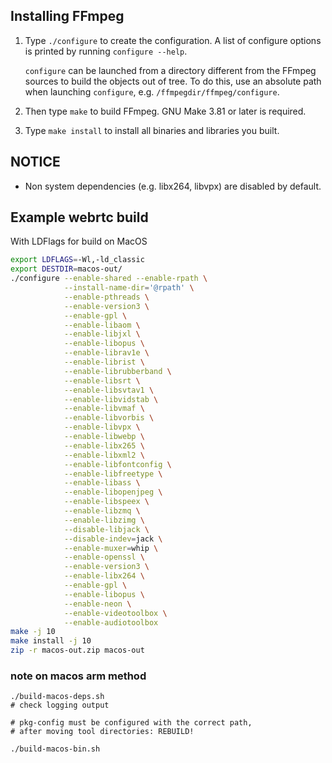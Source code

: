 ## Installing FFmpeg

1. Type `./configure` to create the configuration. A list of configure
options is printed by running `configure --help`.

    `configure` can be launched from a directory different from the FFmpeg
sources to build the objects out of tree. To do this, use an absolute
path when launching `configure`, e.g. `/ffmpegdir/ffmpeg/configure`.

2. Then type `make` to build FFmpeg. GNU Make 3.81 or later is required.

3. Type `make install` to install all binaries and libraries you built.

NOTICE
------

 - Non system dependencies (e.g. libx264, libvpx) are disabled by default.


## Example webrtc build

With LDFlags for build on MacOS

```sh
export LDFLAGS=-Wl,-ld_classic
export DESTDIR=macos-out/
./configure --enable-shared --enable-rpath \
            --install-name-dir='@rpath' \
            --enable-pthreads \
            --enable-version3 \
            --enable-gpl \
            --enable-libaom \
            --enable-libjxl \
            --enable-libopus \
            --enable-librav1e \
            --enable-librist \
            --enable-librubberband \
            --enable-libsrt \
            --enable-libsvtav1 \
            --enable-libvidstab \
            --enable-libvmaf \
            --enable-libvorbis \
            --enable-libvpx \
            --enable-libwebp \
            --enable-libx265 \
            --enable-libxml2 \
            --enable-libfontconfig \
            --enable-libfreetype \
            --enable-libass \
            --enable-libopenjpeg \
            --enable-libspeex \
            --enable-libzmq \
            --enable-libzimg \
            --disable-libjack \
            --disable-indev=jack \
            --enable-muxer=whip \
            --enable-openssl \
            --enable-version3 \
            --enable-libx264 \
            --enable-gpl \
            --enable-libopus \
            --enable-neon \
            --enable-videotoolbox \
            --enable-audiotoolbox
make -j 10
make install -j 10
zip -r macos-out.zip macos-out
```


### note on macos arm method


```shell
./build-macos-deps.sh
# check logging output

# pkg-config must be configured with the correct path, 
# after moving tool directories: REBUILD!

./build-macos-bin.sh
```

